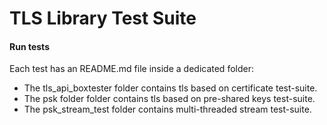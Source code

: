 # TLS Library Test Suite

#### Run tests
Each test has an README.md file inside a dedicated folder:
- The tls_api_boxtester folder contains tls based on certificate test-suite.
- The psk folder folder contains tls based on pre-shared keys test-suite.
- The psk_stream_test folder contains multi-threaded stream test-suite.
